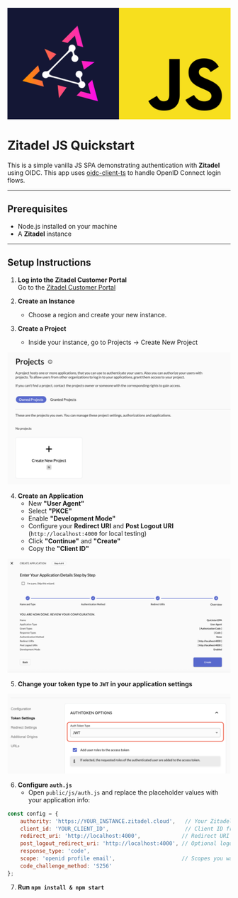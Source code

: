 ![ZitadelJS](assets/zitadel-js.svg)

# Zitadel JS Quickstart

This is a simple vanilla JS SPA demonstrating authentication with **Zitadel** using OIDC.
This app uses [oidc-client-ts](https://github.com/authts/oidc-client-ts) to handle OpenID Connect login flows.

---

## Prerequisites

- Node.js installed on your machine
- A **Zitadel** instance

---

## Setup Instructions

1. **Log into the Zitadel Customer Portal**  
   Go to the [Zitadel Customer Portal](https://zitadel.com/admin/dashboard)

2. **Create an Instance**  
   - Choose a region and create your new instance.

3. **Create a Project**  
   - Inside your instance, go to Projects -> Create New Project

![App Screenshot](assets/new_project.png)

4. **Create an Application**  
   - New **"User Agent"**
   - Select **"PKCE"**
   - Enable **"Development Mode"**
   - Configure your **Redirect URI** and **Post Logout URI** (`http://localhost:4000` for local testing)
   - Click **"Continue"** and **"Create"**
   - Copy the **"Client ID"**

![App Screenshot](assets/new_application.png)

5. **Change your token type to `JWT` in your application settings**  

![App Screenshot](assets/token_settings.png)

6. **Configure `auth.js`**  
   - Open `public/js/auth.js` and replace the placeholder values with your application info:

```js
const config = {
    authority: 'https://YOUR_INSTANCE.zitadel.cloud',   // Your Zitadel instance
    client_id: 'YOUR_CLIENT_ID',                        // Client ID from Zitadel
    redirect_uri: 'http://localhost:4000',             // Redirect URI you set in Zitadel
    post_logout_redirect_uri: 'http://localhost:4000', // Optional logout redirect URL
    response_type: 'code',
    scope: 'openid profile email',                     // Scopes you want
    code_challenge_method: 'S256'
};
```

7. **Run `npm install & npm start`**  
